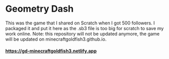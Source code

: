 # Geometry Dash

This was the game that I shared on Scratch when I got 500 followers. I packaged it and put it here as the .sb3 file is too big for scratch to save my work online. Note: this repository will not be updated anymore, the game will be updated on minecraftgoldfish3.github.io.

#### https://gd-minecraftgoldfish3.netlify.app
